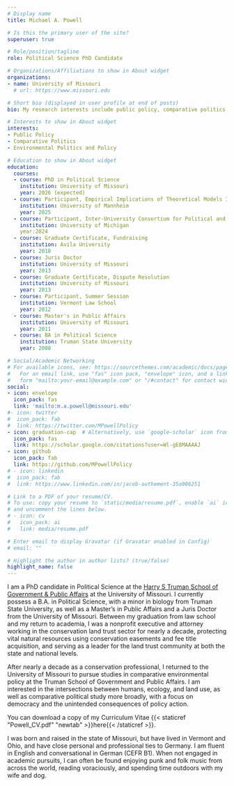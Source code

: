 ```yaml
---
# Display name
title: Michael A. Powell

# Is this the primary user of the site?
superuser: true

# Role/position/tagline
role: Political Science PhD Candidate

# Organizations/Affiliations to show in About widget
organizations:
- name: University of Missouri
  # url: https://www.missouri.edu

# Short bio (displayed in user profile at end of posts)
bio: My research interests include public policy, comparative politics, and environmental policy.

# Interests to show in About widget
interests:
- Public Policy
- Comparative Politics
- Environmental Politics and Policy

# Education to show in About widget
education:
  courses:
  - course: PhD in Political Science
    institution: University of Missouri
    year: 2026 (expected)
  - course: Participant, Empirical Implications of Theoretical Models Institute
    institution: University of Mannheim
    year: 2025
  - course: Participant, Inter-University Consortium for Political and Social Research
    institution: University of Michigan
    year:2024
  - course: Graduate Certificate, Fundraising
    institution: Avila University
    year: 2018
  - course: Juris Doctor
    institution: University of Missouri
    year: 2013
  - course: Graduate Certificate, Dispute Resolution
    institution: University of Missouri
    year: 2013
  - course: Participant, Summer Session
    institution: Vermont Law School
    year: 2012
  - course: Master's in Public Affairs
    institution: University of Missouri
    year: 2011
  - course: BA in Political Science
    institution: Truman State University
    year: 2008

# Social/Academic Networking
# For available icons, see: https://sourcethemes.com/academic/docs/page-builder/#icons
#   For an email link, use "fas" icon pack, "envelope" icon, and a link in the
#   form "mailto:your-email@example.com" or "/#contact" for contact widget.
social:
- icon: envelope
  icon_pack: fas
  link: 'mailto:m.a.powell@missouri.edu'
#- icon: twitter
#  icon_pack: fab
#  link: https://twitter.com/MPowellPolicy
- icon: graduation-cap  # Alternatively, use `google-scholar` icon from `ai` icon pack
  icon_pack: fas
  link: https://scholar.google.com/citations?user=Wl-gE8MAAAAJ
- icon: github
  icon_pack: fab
  link: https://github.com/MPowellPolicy
# - icon: linkedin
#  icon_pack: fab
#  link: https://www.linkedin.com/in/jacob-authement-35a986251

# Link to a PDF of your resume/CV.
# To use: copy your resume to `static/media/resume.pdf`, enable `ai` icons in `params.toml`, 
# and uncomment the lines below.
# - icon: cv
#   icon_pack: ai
#   link: media/resume.pdf

# Enter email to display Gravatar (if Gravatar enabled in Config)
# email: ""

# Highlight the author in author lists? (true/false)
highlight_name: false
---
```


I am a PhD candidate in Political Science at the [Harry S Truman School of Government & Public Affairs](https://truman.missouri.edu) at the University of Missouri.  I currently possess a B.A. in Political Science, with a minor in biology from Truman State University, as well as a Master’s in Public Affairs and a Juris Doctor from the University of Missouri.  Between my graduation from law school and my return to academia, I was a nonprofit executive and attorney working in the conservation land trust sector for nearly a decade, protecting vital natural resources using conservation easements and fee title acquisition, and serving as a leader for the land trust community at both the state and national levels.

After nearly a decade as a conservation professional, I returned to the University of Missouri to pursue studies in comparative environmental policy at the Truman School of Government and Public Affairs.  I am interested in the intersections between humans, ecology, and land use, as well as comparative political study more broadly, with a focus on democracy and the unintended consequences of policy action.

You can download a copy of my Curriculum Vitae {{< staticref "Powell_CV.pdf" "newtab" >}}here{{< /staticref >}}.

I was born and raised in the state of Missouri, but have lived in Vermont and Ohio, and have close personal and professional ties to Germany.  I am fluent in English and conversational in German (CEFR B1).  When not engaged in academic pursuits, I can often be found enjoying punk and folk music from across the world, reading voraciously, and spending time outdoors with my wife and dog.
